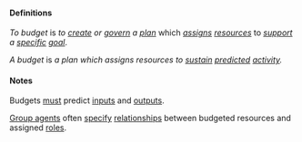 #### Definitions

*To budget* is *to [create](https://github.com/gcassel/Modular-Organization-Terminology/blob/master/terms/create.md) or [govern](https://github.com/gcassel/Modular-Organization-Terminology/blob/master/terms/govern.md) a [plan](https://github.com/gcassel/Modular-Organization-Terminology/blob/master/terms/plan.md)* which *[assigns](https://github.com/gcassel/Modular-Organization-Terminology/blob/master/terms/assign.md) [resources](https://github.com/gcassel/Modular-Organization-Terminology/blob/master/terms/resource.md)* to *[support](https://github.com/gcassel/Modular-Organization-Terminology/blob/master/terms/support.md) a [specific](https://github.com/gcassel/Modular-Organization-Terminology/blob/master/terms/specific.md) [goal](https://github.com/gcassel/Modular-Organization-Terminology/blob/master/terms/goal.md)*.

*A budget* is *a plan which assigns resources to [sustain](https://github.com/gcassel/Modular-Organizing-Terminology/blob/master/terms/sustain.md) [predicted](https://github.com/gcassel/Modular-Organizing-Terminology/blob/master/terms/predict.md) [activity](https://github.com/gcassel/Modular-Organizing-Terminology/blob/master/terms/activity.md).*

#### Notes

Budgets [must](https://github.com/gcassel/Modular-Organizing-Terminology/blob/master/terms/must.md) predict [inputs](https://github.com/gcassel/Modular-Organizing-Terminology/blob/master/terms/input.md) and [outputs](https://github.com/gcassel/Modular-Organizing-Terminology/blob/master/terms/output.md).

[Group agents](https://github.com/gcassel/Modular-Organization-Terminology/blob/master/compound-terms/group-agent.md) often [specify](https://github.com/gcassel/Modular-Organization-Terminology/blob/master/terms/specification.md) [relationships](https://github.com/gcassel/Modular-Organization-Terminology/blob/master/terms/relationship.md) between budgeted resources and assigned [roles](https://github.com/gcassel/Modular-Organization-Terminology/blob/master/terms/role.md).
